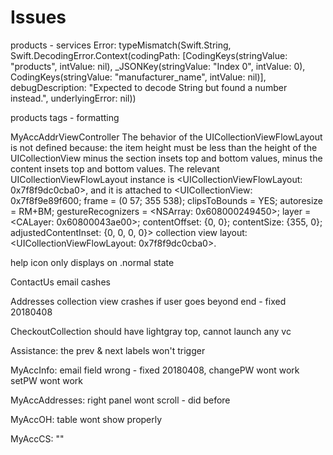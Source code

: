#  Issues

products - services
Error: typeMismatch(Swift.String, Swift.DecodingError.Context(codingPath: [CodingKeys(stringValue: "products", intValue: nil), _JSONKey(stringValue: "Index 0", intValue: 0), CodingKeys(stringValue: "manufacturer_name", intValue: nil)], debugDescription: "Expected to decode String but found a number instead.", underlyingError: nil))

products
tags - formatting

MyAccAddrViewController
The behavior of the UICollectionViewFlowLayout is not defined because:
the item height must be less than the height of the UICollectionView minus the section insets top and bottom values, minus the content insets top and bottom values.
The relevant UICollectionViewFlowLayout instance is <UICollectionViewFlowLayout: 0x7f8f9dc0cba0>, and it is attached to <UICollectionView: 0x7f8f9e89f600; frame = (0 57; 355 538); clipsToBounds = YES; autoresize = RM+BM; gestureRecognizers = <NSArray: 0x608000249450>; layer = <CALayer: 0x60800043ae00>; contentOffset: {0, 0}; contentSize: {355, 0}; adjustedContentInset: {0, 0, 0, 0}> collection view layout: <UICollectionViewFlowLayout: 0x7f8f9dc0cba0>.

help icon only displays on .normal state

ContactUs email cashes

Addresses collection view crashes if user goes beyond end - fixed 20180408

CheckoutCollection should have lightgray top,
cannot launch any vc

Assistance: the prev & next labels won't trigger

MyAccInfo: email field wrong - fixed 20180408,
changePW wont work
setPW wont work

MyAccAddresses: right panel wont scroll - did before

MyAccOH: table wont show properly

MyAccCS: ""


